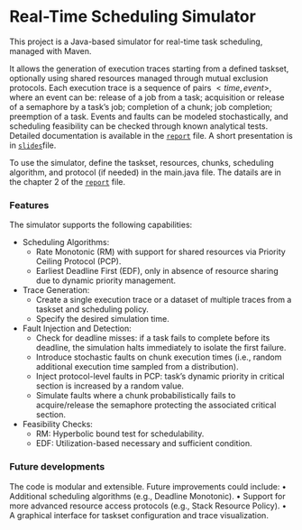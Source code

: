 # Real-Time Scheduling Simulator
This project is a Java-based simulator for real-time task scheduling, managed with Maven.

It allows the generation of execution traces starting from a defined taskset, optionally using shared resources managed through mutual exclusion protocols. Each execution trace is a sequence of pairs $<time, event>$, where an event can be: release of a job from a task; acquisition or release of a semaphore by a task’s job; completion of a chunk; job completion; preemption of a task. Events and faults can be modeled stochastically, and scheduling feasibility can be checked through known analytical tests. Detailed documentation is available in the [`report`](report.pdf) file. A short presentation is in [`slides`](slides.pdf)file.

To use the simulator, define the taskset, resources, chunks, scheduling algorithm, and protocol (if needed) in the main.java file. The datails are in the chapter 2 of the [`report`](report.pdf) file.

### Features
The simulator supports the following capabilities:
- Scheduling Algorithms:
  - Rate Monotonic (RM) with support for shared resources via Priority Ceiling Protocol (PCP).
  - Earliest Deadline First (EDF), only in absence of resource sharing due to dynamic priority management.
- Trace Generation:
  - Create a single execution trace or a dataset of multiple traces from a taskset and scheduling policy.
  - Specify the desired simulation time.
- Fault Injection and Detection:
  - Check for deadline misses: if a task fails to complete before its deadline, the simulation halts immediately to isolate the first failure.
  - Introduce stochastic faults on chunk execution times (i.e., random additional execution time sampled from a distribution).
  - Inject protocol-level faults in PCP: task’s dynamic priority in critical section is increased by a random value.
  - Simulate faults where a chunk probabilistically fails to acquire/release the semaphore protecting the associated critical section.
- Feasibility Checks:
  - RM: Hyperbolic bound test for schedulability.
  - EDF: Utilization-based necessary and sufficient condition.

### Future developments
The code is modular and extensible. Future improvements could include:
	•	Additional scheduling algorithms (e.g., Deadline Monotonic).
	•	Support for more advanced resource access protocols (e.g., Stack Resource Policy).
	•	A graphical interface for taskset configuration and trace visualization.